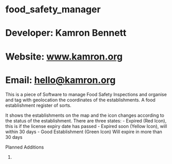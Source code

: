 # food_safety_manager
# Developer: Kamron Bennett
# Website: www.kamron.org
# Email: hello@kamron.org

This is a piece of Software to manage Food Safety Inspections and organise and tag with geolocation the coordinates of the establishments. A food establishment register of sorts.

It shows the establishments on the map and the icon changes according to the status of the establishment. There are three states:
    - Expired (Red Icon), this is if the license expiry date has passed 
    - Expired soon (Yellow Icon), will within 30 days
    - Good Establishment (Green Icon) Will expire in more than 30 days
    

Planned Additions

1. 

